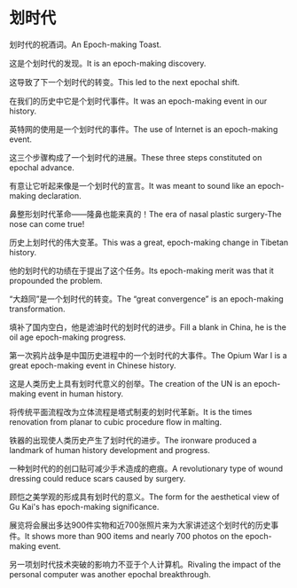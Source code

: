 # 划时代

<p><span class="chinese">划时代的祝酒词。</span><span class="english">An Epoch-making Toast.</span></p>

<p><span class="chinese">这是个划时代的发现。</span><span class="english">It is an epoch-making discovery.</span></p>

<p><span class="chinese">这导致了下一个划时代的转变。</span><span class="english">This led to the next epochal shift.</span></p>

<p><span class="chinese">在我们的历史中它是个划时代事件。</span><span class="english">It was an epoch-making event in our history.</span></p>

<p><span class="chinese">英特网的使用是一个划时代的事件。</span><span class="english">The use of Internet is an epoch-making event.</span></p>

<p><span class="chinese">这三个步骤构成了一个划时代的进展。</span><span class="english">These three steps constituted on epochal advance.</span></p>

<p><span class="chinese">有意让它听起来像是一个划时代的宣言。</span><span class="english">It was meant to sound like an epoch-making declaration.</span></p>

<p><span class="chinese">鼻整形划时代革命——隆鼻也能来真的！</span><span class="english">The era of nasal plastic surgery-The nose can come true!</span></p>

<p><span class="chinese">历史上划时代的伟大变革。</span><span class="english">This was a great, epoch-making change in Tibetan history.</span></p>

<p><span class="chinese">他的划时代的功绩在于提出了这个任务。</span><span class="english">Its epoch-making merit was that it propounded the problem.</span></p>

<p><span class="chinese">“大趋同”是一个划时代的转变。</span><span class="english">The “great convergence” is an epoch-making transformation.</span></p>

<p><span class="chinese">填补了国内空白，他是滤油时代的划时代的进步。</span><span class="english">Fill a blank in China, he is the oil age epoch-making progress.</span></p>

<p><span class="chinese">第一次鸦片战争是中国历史进程中的一个划时代的大事件。</span><span class="english">The Opium War I is a great epoch-making event in Chinese history.</span></p>

<p><span class="chinese">这是人类历史上具有划时代意义的创举。</span><span class="english">The creation of the UN is an epoch-making event in human history.</span></p>

<p><span class="chinese">将传统平面流程改为立体流程是塔式制麦的划时代革新。</span><span class="english">It is the times renovation from planar to cubic procedure flow in malting.</span></p>

<p><span class="chinese">铁器的出现使人类历史产生了划时代的进步。</span><span class="english">The ironware produced a landmark of human history development and progress.</span></p>

<p><span class="chinese">一种划时代的的创口贴可减少手术造成的疤痕。</span><span class="english">A revolutionary type of wound dressing could reduce scars caused by surgery.</span></p>

<p><span class="chinese">顾恺之美学观的形成具有划时代的意义。</span><span class="english">The form for the aesthetical view of Gu Kai's has epoch-making significance.</span></p>

<p><span class="chinese">展览将会展出多达900件实物和近700张照片来为大家讲述这个划时代的历史事件。</span><span class="english">It shows more than 900 items and nearly 700 photos on the epoch-making event.</span></p>

<p><span class="chinese">另一项划时代技术突破的影响力不亚于个人计算机。</span><span class="english">Rivaling the impact of the personal computer was another epochal breakthrough.</span></p>


